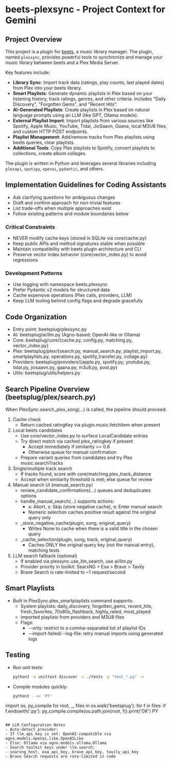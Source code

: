 # beets-plexsync - Project Context for Gemini

## Project Overview

This project is a plugin for [beets](https://github.com/beetbox/beets), a music library manager. The plugin, named `plexsync`, provides powerful tools to synchronize and manage your music library between beets and a Plex Media Server.

Key features include:
- **Library Sync**: Import track data (ratings, play counts, last played dates) from Plex into your beets library.
- **Smart Playlists**: Generate dynamic playlists in Plex based on your listening history, track ratings, genres, and other criteria. Includes "Daily Discovery", "Forgotten Gems", and "Recent Hits".
- **AI-Generated Playlists**: Create playlists in Plex based on natural language prompts using an LLM (like GPT, Ollama models).
- **External Playlist Import**: Import playlists from various sources like Spotify, Apple Music, YouTube, Tidal, JioSaavn, Gaana, local M3U8 files, and custom HTTP POST endpoints.
- **Playlist Management**: Add/remove tracks from Plex playlists using beets queries, clear playlists.
- **Additional Tools**: Copy Plex playlists to Spotify, convert playlists to collections, create album collages.

The plugin is written in Python and leverages several libraries including `plexapi`, `spotipy`, `openai`, `pydantic`, and others.

## Implementation Guidelines for Coding Assistants

- Ask clarifying questions for ambiguous changes
- Draft and confirm approach for non-trivial features
- List trade-offs when multiple approaches exist
- Follow existing patterns and module boundaries below

### Critical Constraints
- NEVER modify cache keys (stored in SQLite via core/cache.py)
- Keep public APIs and method signatures stable when possible
- Maintain compatibility with beets plugin architecture and CLI
- Preserve vector index behavior (core/vector_index.py) to avoid regressions

### Development Patterns
- Use logging with namespace beets.plexsync
- Prefer Pydantic v2 models for structured data
- Cache expensive operations (Plex calls, providers, LLM)
- Keep LLM tooling behind config flags and degrade gracefully

## Code Organization
- Entry point: beetsplug/plexsync.py
- AI: beetsplug/ai/llm.py (Agno-based; OpenAI-like or Ollama)
- Core: beetsplug/core/{cache.py, config.py, matching.py, vector_index.py}
- Plex: beetsplug/plex/{search.py, manual_search.py, playlist_import.py, smartplaylists.py, operations.py, spotify_transfer.py, collage.py}
- Providers: beetsplug/providers/{apple.py, spotify.py, youtube.py, tidal.py, jiosaavn.py, gaana.py, m3u8.py, post.py}
- Utils: beetsplug/utils/helpers.py

## Search Pipeline Overview (beetsplug/plex/search.py)
When PlexSync.search_plex_song(...) is called, the pipeline should proceed:
1. Cache check
   - Return cached ratingKey via plugin.music.fetchItem when present
2. Local beets candidates
   - Use core/vector_index.py to surface LocalCandidate entries
   - Try direct match via cached plex_ratingkey if present
     - Accept immediately if similarity >= 0.8
     - Otherwise queue for manual confirmation
   - Prepare variant queries from candidates and try Plex music.searchTracks
3. Single/multiple track search
   - If tracks found, score with core/matching.plex_track_distance
   - Accept when similarity threshold is met; else queue for review
4. Manual search UI (manual_search.py)
   - review_candidate_confirmations(…) queues and deduplicates options
   - handle_manual_search(…) supports actions:
     - a: Abort, s: Skip (store negative cache), e: Enter manual search
     - Numeric selection caches positive result against the original query only
   - _store_negative_cache(plugin, song, original_query)
     - Writes None to cache when there is a valid title in the chosen query
   - _cache_selection(plugin, song, track, original_query)
     - Caches ONLY the original query key (not the manual entry), matching tests
5. LLM search fallback (optional)
   - If enabled via plexsync.use_llm_search, use ai/llm.py
   - Provider priority in toolkit: SearxNG > Exa > Brave > Tavily
   - Brave Search is rate-limited to ~1 request/second

## Smart Playlists
- Built in PlexSync.plex_smartplaylists command supports:
  - System playlists: daily_discovery, forgotten_gems, recent_hits, fresh_favorites, 70s80s_flashback, highly_rated, most_played
  - Imported playlists from providers and M3U8 files
  - Flags:
    - --only: restrict to a comma-separated list of playlist IDs
    - --import-failed/--log-file: retry manual imports using generated logs

## Testing
- Run unit tests:
  ```bash
  python3 -m unittest discover -s ./tests -p "test_*.py" -v
  ```
- Compile modules quickly:
  ```bash
  python3 - << 'PY'
import os, py_compile
for root, _, files in os.walk('beetsplug'):
    for f in files:
        if f.endswith('.py'):
            py_compile.compile(os.path.join(root, f))
print('OK')
PY
  ```

## LLM Configuration Notes
- Auto-detect provider:
  - If llm.api_key is set: OpenAI-compatible via agno.models.openai.like.OpenAILike
  - Else: Ollama via agno.models.ollama.Ollama
- Search toolkit keys under llm.search:
  - searxng_host, exa_api_key, brave_api_key, tavily_api_key
- Brave Search requests are rate-limited in code